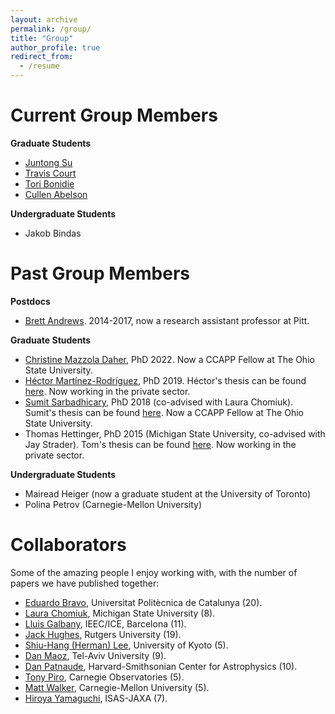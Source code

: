 ```yaml
---
layout: archive
permalink: /group/
title: "Group"
author_profile: true
redirect_from:
  - /resume
---
```


Current Group Members
===

**Graduate Students**

* [Juntong Su](https://www.physicsandastronomy.pitt.edu/people/juntong-su)
* [Travis Court](https://courtt.github.io/)
* [Tori Bonidie](https://toribonidie.github.io/)
* [Cullen Abelson](https://www.physicsandastronomy.pitt.edu/people/cullen-abelson)

**Undergraduate Students**

* Jakob Bindas

Past Group Members
===

**Postdocs**

* [Brett Andrews](http://www.pitt.edu/~andrewsb/). 2014-2017, now a research assistant professor at Pitt. 

**Graduate Students**

* [Christine Mazzola Daher](https://cmazzdaher.github.io/), PhD 2022. Now a CCAPP Fellow at The Ohio State University.
* [Héctor Martínez-Rodríguez](https://github.com/hector-mr), PhD 2019. Héctor's thesis can be found [here](http://d-scholarship.pitt.edu/36555/). Now working in the private sector.
* [Sumit Sarbadhicary](https://sks67.github.io/), PhD 2018 (co-advised with Laura Chomiuk). Sumit's thesis can be found [here](http://d-scholarship.pitt.edu/35166/). Now a CCAPP Fellow at The Ohio State University.
* Thomas Hettinger, PhD 2015 (Michigan State University, co-advised with Jay Strader). Tom's thesis can be found [here](https://d.lib.msu.edu/etd/3466/datastream/OBJ/view). Now working in the private sector.

**Undergraduate Students**

* Mairead Heiger (now a graduate student at the University of Toronto)
* Polina Petrov (Carnegie-Mellon University)

Collaborators
===

Some of the amazing people I enjoy working with, with the number of papers we have published together:

* [Eduardo Bravo](http://directori.upc.edu/directori/dadesPersona.jsp?id=1000322), Universitat Politècnica de Catalunya (20).
* [Laura Chomiuk](https://web.pa.msu.edu/people/chomiuk/index.html), Michigan State University (8).
* [Lluis Galbany](https://lgalbany.github.io/), IEEC/ICE, Barcelona (11).
* [Jack Hughes](http://www.physics.rutgers.edu/~jackph/), Rutgers University (19).
* [Shiu-Hang (Herman) Lee](http://www.kusastro.kyoto-u.ac.jp/~herman/Home.html), University of Kyoto (5).
* [Dan Maoz](http://www.astro.tau.ac.il/~dani/), Tel-Aviv University (9).
* [Dan Patnaude](http://hea-www.harvard.edu/~patnaude/), Harvard-Smithsonian Center for Astrophysics (10).
* [Tony Piro](http://users.obs.carnegiescience.edu/piro/), Carnegie Observatories (5).
* [Matt Walker](), Carnegie-Mellon University (5).
* [Hiroya Yamaguchi](https://asd.gsfc.nasa.gov/Hiroya.Yamaguchi/), ISAS-JAXA (7).
